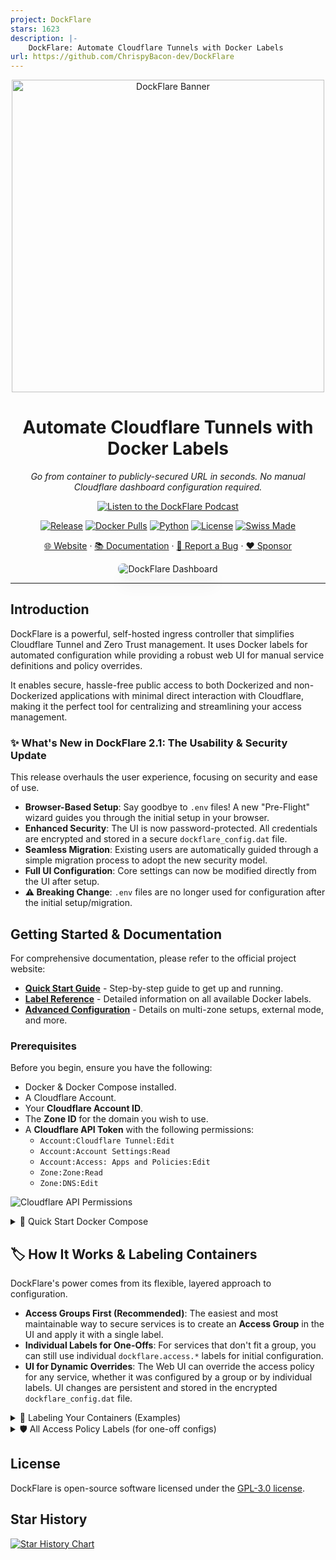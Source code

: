 ```yaml
---
project: DockFlare
stars: 1623
description: |-
    DockFlare: Automate Cloudflare Tunnels with Docker Labels
url: https://github.com/ChrispyBacon-dev/DockFlare
---
```


<p align="center">
  <a href="https://dockflare.app" title="Now you're thinking with tunnels">
    <img src="images/bannertr.png" width="500px" alt="DockFlare Banner" />
  </a>
</p>

<h1 align="center">Automate Cloudflare Tunnels with Docker Labels</h1>

<p align="center">
  <em>Go from container to publicly-secured URL in seconds. No manual Cloudflare dashboard configuration required.</em>
</p>
<p align="center">
  <a href="https://dockflare.app/podcast" target="_blank" rel="noopener noreferrer">
    <img src="https://img.shields.io/badge/DockFlare-Podcast-20a6e2?style=for-the-badge&logo=soundcloud" alt="Listen to the DockFlare Podcast">
  </a>
</p>
<p align="center">
  <a href="https://github.com/ChrispyBacon-dev/DockFlare/releases/tag/v2.1.7"><img src="https://img.shields.io/badge/Release-v2.1.7-blue.svg?style=for-the-badge" alt="Release"></a>
  <a href="https://hub.docker.com/r/alplat/dockflare"><img src="https://img.shields.io/docker/pulls/alplat/dockflare?style=for-the-badge" alt="Docker Pulls"></a>
  <a href="https://www.python.org/"><img src="https://img.shields.io/badge/Made%20with-Python-1f425f.svg?style=for-the-badge" alt="Python"></a>
  <a href="https://github.com/ChrispyBacon-dev/DockFlare/blob/main/LICENSE.MD"><img src="https://img.shields.io/badge/License-GPL--3.0-blue.svg?style=for-the-badge" alt="License"></a>
  <a href="#"><img src="https://img.shields.io/badge/Swiss_Made-FFFFFF?style=for-the-badge&labelColor=FF0000&logo=data:image/svg%2bxml;base64,PHN2ZyB2ZXJzaW9uPSIxIiB3aWR0aD0iNTEyIiBoZWlnaHQ9IjUxMiIgdmlld0JveD0iMCAwIDMyIDMyIiB4bWxucz0iaHR0cDovL3d3dy53My5vcmcvMjAwMC9zdmciPgogIDxyZWN0IHdpZHRoPSIzMiIgaGVpZHRoPSIzMiIgZmlsbD0idHJhbnNwYXJlbnQiLz4KICA8cGF0aCBkPSJtMTMgNmg2djdoN3Y2aC03djdoLTZ2LTdoLTd2LTZoN3oiIGZpbGw9IiNmZmYiLz4KPC9zdmc+" alt="Swiss Made"></a>
</p>

<p align="center">
  <a href="https://dockflare.app">🌐 Website</a> ·
  <a href="https://dockflare.app/docs">📚 Documentation</a> ·
  <a href="https://github.com/ChrispyBacon-dev/DockFlare/issues">🐛 Report a Bug</a> ·
  <a href="https://ko-fi.com/chrispybacon">❤️ Sponsor</a>
</p>

<p align="center">
  <img src="images/status_web.png" alt="DockFlare Dashboard" style="border-radius: 8px; box-shadow: 0 20px 25px -5px rgba(0, 0, 0, 0.1), 0 10px 10px -5px rgba(0, 0, 0, 0.04);" />
</p>

---

## Introduction

DockFlare is a powerful, self-hosted ingress controller that simplifies Cloudflare Tunnel and Zero Trust management. It uses Docker labels for automated configuration while providing a robust web UI for manual service definitions and policy overrides.

It enables secure, hassle-free public access to both Dockerized and non-Dockerized applications with minimal direct interaction with Cloudflare, making it the perfect tool for centralizing and streamlining your access management.

### ✨ What's New in DockFlare 2.1: The Usability & Security Update

This release overhauls the user experience, focusing on security and ease of use.

- **Browser-Based Setup**: Say goodbye to `.env` files! A new "Pre-Flight" wizard guides you through the initial setup in your browser.
- **Enhanced Security**: The UI is now password-protected. All credentials are encrypted and stored in a secure `dockflare_config.dat` file.
- **Seamless Migration**: Existing users are automatically guided through a simple migration process to adopt the new security model.
- **Full UI Configuration**: Core settings can now be modified directly from the UI after setup.
- **⚠️ Breaking Change**: `.env` files are no longer used for configuration after the initial setup/migration.

## Getting Started & Documentation

For comprehensive documentation, please refer to the official project website:

- **[Quick Start Guide](https://dockflare.app/docs)** - Step-by-step guide to get up and running.
- **[Label Reference](https://dockflare.app/docs/container-labels)** - Detailed information on all available Docker labels.
- **[Advanced Configuration](https://dockflare.app/docs/managing-dns-zones)** - Details on multi-zone setups, external mode, and more.

### Prerequisites

Before you begin, ensure you have the following:
- Docker & Docker Compose installed.
- A Cloudflare Account.
- Your **Cloudflare Account ID**.
- The **Zone ID** for the domain you wish to use.
- A **Cloudflare API Token** with the following permissions:
    - `Account:Cloudflare Tunnel:Edit`
    - `Account:Account Settings:Read`
    - `Account:Access: Apps and Policies:Edit`
    - `Zone:Zone:Read`
    - `Zone:DNS:Edit`

![Cloudflare API Permissions](images/cf.png)

<details>
<summary>🚀 Quick Start Docker Compose</summary>

1.  **Create `docker-compose.yml`**:
    ```yaml
    version: '3.8'
    services:
      dockflare:
        image: alplat/dockflare:stable
        container_name: dockflare
        restart: unless-stopped
        ports:
          - "5000:5000"
        volumes:
          - /var/run/docker.sock:/var/run/docker.sock:ro
          # This volume is crucial for persisting your encrypted configuration
          - ./dockflare_data:/app/data
        networks:
          - cloudflare-net

    volumes:
      dockflare_data:

    networks:
      cloudflare-net:
       name: cloudflare-net
       external: true
    ```

2.  **Run DockFlare**:
    ```bash
    docker compose up -d
    ```

3.  **Complete the Pre-Flight Setup**: Open `http://your-server-ip:5000` in your browser. You will be guided through a one-time setup wizard to enter your Cloudflare credentials and create a password for the UI.

4.  **For Existing Users**: If you are upgrading, DockFlare will detect your old `.env` file and automatically guide you through a quick migration process.

</details>

## 🏷️ How It Works & Labeling Containers

DockFlare's power comes from its flexible, layered approach to configuration.

- **Access Groups First (Recommended)**: The easiest and most maintainable way to secure services is to create an **Access Group** in the UI and apply it with a single label.
- **Individual Labels for One-Offs**: For services that don't fit a group, you can still use individual `dockflare.access.*` labels for initial configuration.
- **UI for Dynamic Overrides**: The Web UI can override the access policy for any service, whether it was configured by a group or by individual labels. UI changes are persistent and stored in the encrypted `dockflare_config.dat` file.

<details>
<summary>📝 Labeling Your Containers (Examples)</summary>

#### 1. Recommended Method: Using an Access Group

Assuming you created an Access Group with the ID `nas-family` in the UI:

```yaml
services:
  picoshare:
    image: mtlynch/picoshare
    labels:
      - "dockflare.enable=true"
      - "dockflare.hostname=files.example.com"
      - "dockflare.service=http://picoshare:8080"

      # Apply the entire policy with one label:
      - "dockflare.access.group=nas-family"
```

#### 2. Alternative Method: Using Individual Labels

For a service with a unique, one-off policy:

```yaml
services:
  my-service:
    image: nginx:latest
    labels:
      - "dockflare.enable=true"
      - "dockflare.hostname=my-service.example.com"
      - "dockflare.service=http://my-service:80"

      # Optional individual labels for a one-off policy
      - "dockflare.access.policy=authenticate"
      - "dockflare.access.allowed_idps=YOUR_IDP_UUID_HERE"
```

</details>

<details>
<summary>🛡️ All Access Policy Labels (for one-off configs)</summary>

Use these labels only when **not** using `dockflare.access.group`.

| Label | Description | Default | Example |
| :--- | :--- | :--- | :--- |
| `dockflare.access.policy` | Type: `bypass` (public app), `authenticate` (IdP login), `default_tld` (inherits from `*.domain.com` policy). If unset, service is public (no Access App). | (None/Public) | `dockflare.access.policy="authenticate"` |
| `dockflare.access.name` | Custom name for the Cloudflare Access Application. | `DockFlare-{hostname}` | `dockflare.access.name="My Web App Access"` |
| `dockflare.access.session_duration` | Session duration (e.g., `24h`, `30m`). | `24h` | `dockflare.access.session_duration="1h"` |
| `dockflare.access.custom_rules` | JSON string array of [Cloudflare Access Policy rules](https://developers.cloudflare.com/api/operations/access-policies-create-an-access-policy). Overrides basic `access.policy` decisions. | (None) | `'...=[{"email":{"email":"user@example.com"},"action":"allow"},{"action":"block"}]'` |
| ... | *Other `access.*` labels for launcher visibility, IdPs, etc. are also available.* | | |


</details>

## License

DockFlare is open-source software licensed under the [GPL-3.0 license](LICENSE.MD).

## Star History

[![Star History Chart](https://api.star-history.com/svg?repos=ChrispyBacon-dev/DockFlare&type=Date)](https://www.star-history.com/#ChrispyBacon-dev/DockFlare&Date)
